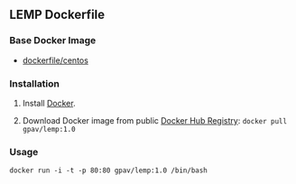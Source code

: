 ## LEMP Dockerfile

### Base Docker Image

* [dockerfile/centos](https://registry.hub.docker.com/_/centos)


### Installation

1. Install [Docker](https://www.docker.com/).

2. Download Docker image from public [Docker Hub Registry](https://registry.hub.docker.com/): `docker pull gpav/lemp:1.0`


### Usage

    docker run -i -t -p 80:80 gpav/lemp:1.0 /bin/bash

